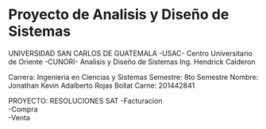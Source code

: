 # Proyecto de Analisis y Diseño de Sistemas
UNIVERSIDAD SAN CARLOS DE GUATEMALA -USAC-
Centro Universitario de Oriente -CUNORI-
Analisis y Diseño de Sistemas
Ing. Hendrick Calderon

Carrera: Ingenieria en Ciencias y Sistemas
Semestre: 8to Semestre
Nombre: Jonathan Kevin Adalberto Rojas Bollat
Carne: 201442841

PROYECTO:
RESOLUCIONES SAT
-Facturacion               
-Compra                
-Venta                        
